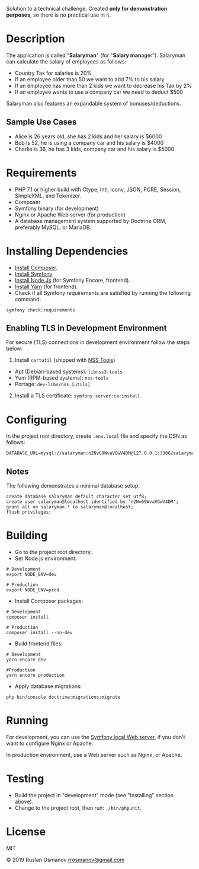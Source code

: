 Solution to a technical challenge. Created **only for demonstration purposes**, so there is no practical use in it.

# Description

The application is called "**Salaryman**" (for "**Salary man**ager"). Salaryman can calculate the salary of employees as follows:

- Country Tax for salaries is 20%
- If an employee older than 50 we want to add 7% to his salary
- If an employee has more than 2 kids we want to decrease his Tax by 2%
- If an employee wants to use a company car we need to deduct $500

Salaryman also features an expandable system of bonuses/deductions.

## Sample Use Cases

- Alice is 26 years old, she has 2 kids and her salary is $6000
- Bob is 52, he is using a company car and his salary is $4000
- Charlie is 36, he has 3 kids, company car and his salary is $5000

# Requirements

- PHP 7.1 or higher build with Ctype, Intl, iconv, JSON, PCRE, Session, SimpleXML, and Tokenizer.
- Composer
- Symfony binary (for development)
- Nginx or Apache Web server (for production)
- A database management system supported by Doctrine ORM, preferably MySQL, or MariaDB.

# Installing Dependencies

- [Install Composer](https://getcomposer.org/download/).
- [Install Symfony](https://symfony.com/download)
- [Install Node.Js](https://nodejs.org/en/download/) (for Symfony Encore, frontend).
- [Install Yarn](https://yarnpkg.com/lang/en/docs/install/) (for frontend).
- Check if all Symfony requirements are satisfied by running the following command:
```
symfony check:requirements
```

## Enabling TLS in Development Environment

For secure (TLS) connections in development environment follow the steps below:

1. Install `certutil` (shipped with [NSS Tools](http://www.mozilla.org/projects/security/pki/nss/tools/))
- Apt (Debian-based systems): `libnss3-tools`
- Yum (RPM-based systems): `nss-tools`
- Portage: `dev-libs/nss [utils]`
2. Install a TLS certificate: `symfony server:ca:install`

# Configuring

In the project root directory, create `.env.local` file and specify the DSN as follows:
```
DATABASE_URL=mysql://salaryman:n2Nv69WvaVGwV4DM@127.0.0.1:3306/salaryman
```

## Notes

The following demonstrates a minimal database setup:

```
create database salaryman default character set utf8;
create user salaryman@localhost identified by 'n2Nv69WvaVGwV4DM';
grant all on salaryman.* to salaryman@localhost;
flush privileges;
```

# Building

- Go to the project root directory.
- Set Node.js environment:
```
# Development
export NODE_ENV=dev

# Production
export NODE_ENV=prod
```
- Install Composer packages:
```
# Development
composer install

# Production
composer install --no-dev
```
- Build frontend files:
```
# Development
yarn encore dev

#Production
yarn encore production
```
- Apply database migrations:
```
php bin/console doctrine:migrations:migrate
```

# Running

For development, you can use the [Symfony local Web server](https://symfony.com/doc/current/setup/symfony_server.html), if you don't want to configure Nginx or Apache.

In production environment, use a Web server such as Nginx, or Apache.

# Testing

- Build the project in "development" mode (see "Installing" section above).
- Change to the project root, then run: `./bin/phpunit`.

# License

MIT

© 2019 Ruslan Osmanov <rrosmanov@gmail.com>
